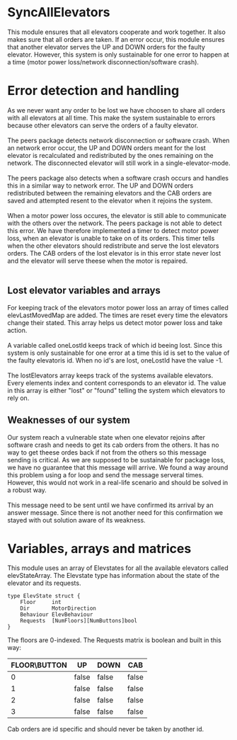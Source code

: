 # SyncAllElevators

This module ensures that all elevators cooperate and work together. It also makes sure that all orders are taken. If an error occur, this module ensures that another elevator serves the UP and DOWN orders for the faulty elevator. However, this system is only sustainable for one error to happen at a time (motor power loss/network disconnection/software crash). 

# Error detection and handling
As we never want any order to be lost we have choosen to share all orders with all elevators at all time. This make the system sustainable to errors because other elevators can serve the orders of a faulty elevator. <br/>
<br/>
The peers package detects network disconnection or software crash. When an network error occur, the UP and DOWN orders meant for the lost elevator is recalculated and redistributed by the ones remaining on the network. The disconnected elevator will still work in a single-elevator-mode. <br/>
<br/>
The peers package also detects when a software crash occurs and handles this in a similar way to network error. The UP and DOWN orders redistributed between the remaining elevators and the CAB orders are saved and attempted resent to the elevator when it rejoins the system. <br/>
<br/>
When a motor power loss occures, the elevator is still able to communicate with the others over the network. The peers package is not able to detect this error. We have therefore implemented a timer to detect motor power loss, when an elevator is unable to take on of its orders. This timer tells when the other elevators should redistribute and serve the lost elevators orders. The CAB orders of the lost elevator is in this error state never lost and the elevator will serve theese when the motor is repaired. <br/>
<br/>

## Lost elevator variables and arrays
For keeping track of the elevators motor power loss an array of times called elevLastMovedMap are added. The times are reset every time the elevators change their stated. This array helps us detect motor power loss and take action. <br/>
<br/>
A variable called oneLostId keeps track of which id beeing lost. Since this system is only sustainable for one error at a time this id is set to the value of the faulty elevatoris id. When no id's are lost, oneLostId have the value -1. <br/>
<br/>
The lostElevators array keeps track of the systems available elevators. Every elements index and content corresponds to an elevator id. The value in this array is either "lost" or "found" telling the system which elevators to rely on. 


## Weaknesses of our system
Our system reach a vulnerable state when one elevator rejoins after software crash and needs to get its cab orders from the others. It has no way to get theese ordes back if not from the others so this message sending is critical. As we are supposed to be sustainable for package loss, we have no guarantee that this message will arrive. We found a way around this problem using a for loop and send the message serveral times. However, this would not work in a real-life scenario and should be solved in a robust way. <br/>
<br/>
This message need to be sent until we have confirmed its arrival by an answer message. Since there is not another need for this confirmation we stayed with out solution aware of its weakness. 


# Variables, arrays and matrices

This module uses an array of Elevstates for all the available elevators called elevStateArray. 
The Elevstate type has information about the state of the elevator and its requests. 
````
type ElevState struct {
	Floor     int
	Dir       MotorDirection
	Behaviour ElevBehaviour
	Requests  [NumFloors][NumButtons]bool
}
````
The floors are 0-indexed. 
The Requests matrix is boolean and built in this way:

FLOOR\BUTTON| UP | DOWN | CAB
--------------- | ---------- | ---------- | ----------
0 | false| false |  false
1     | false | false|  false
2     | false | false| false
3   | false| false |  false

 Cab orders are id specific and should never be taken by another id. 
